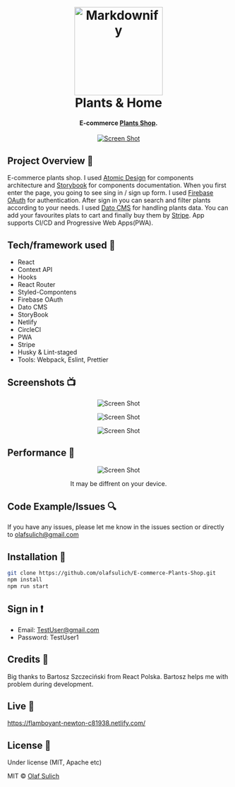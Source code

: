 <h1 align="center">
  <br>
  <a href="http://flamboyant-newton-c81938.netlify.com/"><img src="https://i.ibb.co/7vqbT6v/android-icon-192x192.png" alt="Markdownify" width="200"></a>
  <br>
   Plants & Home
  <br>
</h1>

<h4 align="center">E-commerce <a href="http://flamboyant-newton-c81938.netlify.com/" target="_blank">Plants Shop</a>.</h4>

<p align="center">
  <a href="http://flamboyant-newton-c81938.netlify.com/">
    <img src="https://i.ibb.co/vVJXwSY/planttttt.png"
         alt="Screen Shot">
  </a>
</p>

## Project Overview 🎉

E-commerce plants shop. I used <a href="https://bradfrost.com/blog/post/atomic-web-design">
Atomic Design</a> for components architecture and <a href="https://storybook.js.org/">
Storybook</a> for components documentation.
When you first enter the page, you going to see sing in / sign up form.
I used <a href="https://firebase.google.com/">Firebase OAuth</a> for authentication. After sign in you can search and filter plants according to your needs. I used <a href="https://www.datocms.com/">Dato CMS</a> for handling plants data. You can add your favourites plats to cart and finally buy them by <a href="https://stripe.com/">Stripe</a>. App supports CI/CD and Progressive Web Apps(PWA).

## Tech/framework used 🔧

- React
- Context API
- Hooks
- React Router
- Styled-Compontens
- Firebase OAuth
- Dato CMS
- StoryBook
- Netlify
- CircleCI
- PWA
- Stripe
- Husky & Lint-staged
- Tools: Webpack, Eslint, Prettier

## Screenshots 📺

<p align="center">
    <img src="https://i.ibb.co/vVJXwSY/planttttt.png" alt="Screen Shot">
</p>

<p align="center">
    <img src="https://i.ibb.co/X8Ch1n2/Screen2.png" alt="Screen Shot">
</p>

<p align="center">
    <img src="https://i.ibb.co/cvZm0rb/topaste2.png" alt="Screen Shot">
</p>

## Performance 🚀

<p align="center">
    <img src="https://i.ibb.co/jHKSz5p/perf.png" alt="Screen Shot">
</p>

<p align="center">It may be diffrent on your device.</p>

## Code Example/Issues 🔍

If you have any issues, please let me know in the issues section or directly to olafsulich@gmail.com

## Installation 💾

```bash
git clone https://github.com/olafsulich/E-commerce-Plants-Shop.git
npm install
npm run start
```

## Sign in ❗️

- Email: TestUser@gmail.com
- Password: TestUser1

## Credits 👏

Big thanks to Bartosz Szczeciński from React Polska. Bartosz helps me with problem during development.

## Live 📍

<a href="http://flamboyant-newton-c81938.netlify.com/">https://flamboyant-newton-c81938.netlify.com/
</a>

## License 🔱

Under license (MIT, Apache etc)

MIT © [Olaf Sulich]()
